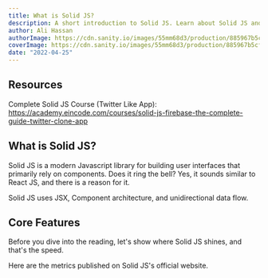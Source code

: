 ```yaml
---
title: What is Solid JS?
description: A short introduction to Solid JS. Learn about Solid JS and its features, and build modern web applications.
author: Ali Hassan
authorImage: https://cdn.sanity.io/images/55mm68d3/production/885967b5cf6fbb9e763351ed2e08eebb61c8cdf1-1300x731.jpg?h=600&fm=jpg&q=70
coverImage: https://cdn.sanity.io/images/55mm68d3/production/885967b5cf6fbb9e763351ed2e08eebb61c8cdf1-1300x731.jpg?h=600&fm=jpg&q=70
date: "2022-04-25"
---
```


## Resources

Complete Solid JS Course (Twitter Like App): https://academy.eincode.com/courses/solid-js-firebase-the-complete-guide-twitter-clone-app

## What is Solid JS?

Solid JS is a modern Javascript library for building user interfaces that primarily rely on components. Does it ring the bell? Yes, it sounds similar to React JS, and there is a reason for it.

Solid JS uses JSX, Component architecture, and unidirectional data flow.

## Core Features

Before you dive into the reading, let's show where Solid JS shines, and that's the speed.

Here are the metrics published on Solid JS's official website.
